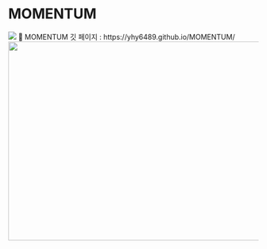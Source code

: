 # MOMENTUM
<img src="https://capsule-render.vercel.app/api?type=waving&color=auto&height=200&section=header&text=MOMENTUM&fontSize=90" />
📖 MOMENTUM 깃 페이지 : https://yhy6489.github.io/MOMENTUM/
<img src="https://user-images.githubusercontent.com/90240216/232646323-587eb75d-5094-4ff1-8def-01fe598c4eb0.PNG" width="600" height="400">

